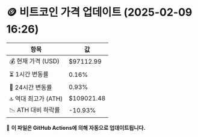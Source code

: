 # 🪙 비트코인 가격 업데이트 (2025-02-09 16:26)

| 항목                | 값 |
|--------------------|----------------|
| 💰 현재 가격 (USD) | $97112.99 |
| ⏳ 1시간 변동률    | 0.16% |
| 📆 24시간 변동률   | 0.93% |
| 🔝 역대 최고가 (ATH) | $109021.48 |
| 📉 ATH 대비 하락률 | -10.93% |

🔄 **이 파일은 GitHub Actions에 의해 자동으로 업데이트됩니다.**
